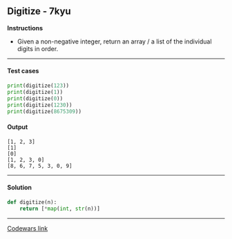 ## Digitize - 7kyu

**Instructions**

- Given a non-negative integer, return an array / a list of the individual digits in order.

---

#### Test cases

```python
print(digitize(123))
print(digitize(1))
print(digitize(0))
print(digitize(1230))
print(digitize(8675309))
```

#### Output 

```
[1, 2, 3]
[1]
[0]
[1, 2, 3, 0]
[8, 6, 7, 5, 3, 0, 9]
```

---

#### Solution

```python
def digitize(n): 
    return [*map(int, str(n))]
```

---

[Codewars link](https://www.codewars.com/kata/5417423f9e2e6c2f040002ae)

